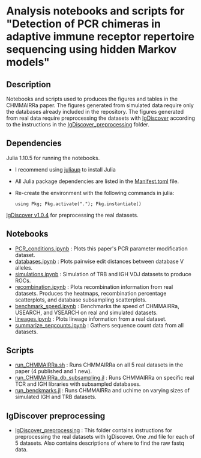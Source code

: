 # Analysis notebooks and scripts for "Detection of PCR chimeras in adaptive immune receptor repertoire sequencing using hidden Markov models"

## Description

Notebooks and scripts used to produces the figures and tables in the CHMMAIRRa paper. The figures generated from simulated data require only the databases already included in the repository. The figures generated from real data require preprocessing the datasets with [IgDiscover](https://gitlab.com/gkhlab/igdiscover22) according to the instructions in the [IgDiscover_preprocessing](./IgDiscover_preprocessing/) folder.

## Dependencies

Julia 1.10.5 for running the notebooks.
 - I recommend using [juliaup](https://github.com/JuliaLang/juliaup) to install Julia

 - All Julia package dependencies are listed in the [Manifest.toml](Manifest.toml) file.

 - Re-create the environment with the following commands in julia:
	```
	using Pkg; Pkg.activate("."); Pkg.instantiate()
	```

[IgDiscover v1.0.4](https://gitlab.com/gkhlab/igdiscover22) for preprocessing the real datasets.

## Notebooks
- [PCR_conditions.ipynb](./notebooks/PCR_conditions.ipynb) : Plots this paper's PCR parameter modification dataset.
- [databases.ipynb](./notebooks/databases.ipynb) : Plots pairwise edit distances between database V alleles.
- [simulations.ipynb](./notebooks/simulations.ipynb) : Simulation of TRB and IGH VDJ datasets to produce ROCs.
- [recombination.ipynb](./notebooks/recombination.ipynb) : Plots recombination information from real datasets. Produces the heatmaps, recombination percentage scatterplots, and database subsampling scatterplots.
- [benchmark_speed.ipynb](./notebooks/benchmark_speed.ipynb) : Benchmarks the speed of CHMMAIRRa, USEARCH, and VSEARCH on real and simulated datasets.
- [lineages.ipynb](./notebooks/lineages.ipynb) : Plots lineage information from a real dataset.
- [summarize_seqcounts.ipynb](./notebooks/summarize_seqcounts.ipynb) : Gathers sequence count data from all datasets.

## Scripts
- [run_CHMMAIRRa.sh](./scripts/run_CHMMAIRRa.sh) : Runs CHMMAIRRa on all 5 real datasets in the paper (4 published and 1 new).
- [run_CHMMAIRRa_db_subsampling.jl](./scripts/run_CHMMAIRRa_db_subsampling.jl) : Runs CHMMAIRRa on specific real TCR and IGH libraries with subsampled databases.
- [run_benckmarks.jl](./scripts/run_benckmarks.jl) : Runs CHMMAIRRa and uchime on varying sizes of simulated IGH and TRB datasets.

## IgDiscover preprocessing
- [IgDiscover_preprocessing](./IgDiscover_preprocessing/) : This folder contains instructions for preprocessing the real datasets with IgDiscover. One .md file for each of 5 datasets. Also contains descriptions of where to find the raw fastq data.